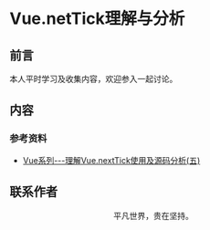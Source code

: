 # Vue.netTick理解与分析

## 前言

本人平时学习及收集内容，欢迎参入一起讨论。

## 内容

### 参考资料

- [Vue系列---理解Vue.nextTick使用及源码分析(五)](https://www.cnblogs.com/tugenhua0707/p/11756584.html)

## 联系作者

<div align="center">
    <p>
        平凡世界，贵在坚持。
    </p>
    <img :src="$withBase('/about/contact.png')" />
</div>